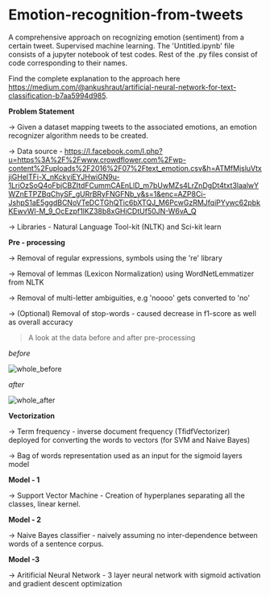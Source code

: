 # Emotion-recognition-from-tweets
A comprehensive approach on recognizing emotion (sentiment) from a certain tweet. Supervised machine learning.
The 'Untitled.ipynb' file consists of a jupyter notebook of test codes.
Rest of the .py files consist of code corresponding to their names.

Find the complete explanation to the approach here https://medium.com/@ankushraut/artificial-neural-network-for-text-classification-b7aa5994d985.

**Problem Statement**

-> Given a dataset mapping tweets to the associated emotions, an emotion recognizer algorithm needs to be created.

-> Data source - https://l.facebook.com/l.php?u=https%3A%2F%2Fwww.crowdflower.com%2Fwp-content%2Fuploads%2F2016%2F07%2Ftext_emotion.csv&h=ATMfMjsluVtxjiGHelTFi-X_nKckyiEYJHwiGN9u-1LriOzSoQ4oFbjCBZItdFCummCAEnLlD_m7bUwMZs4LrZnDgDt4txt3laalwYWZnETPZBqChySF_gURrBRyFNGFNb_y&s=1&enc=AZP8Ci-JshpS1aE5ggdBCNoVTeDCTGhQTic6bXTQJ_M6PcwGzRMJfqiPYywc62pbkKEwvWl-M_9_OcEzpf1lKZ38b8xGHiCDtUf50JN-W6vA_Q

-> Libraries - Natural Language Tool-kit (NLTK) and Sci-kit learn 

**Pre - processing**

-> Removal of regular expressions, symbols using the 're' library

-> Removal of lemmas (Lexicon Normalization) using WordNetLemmatizer from NLTK

-> Removal of multi-letter ambiguities, e.g 'noooo' gets converted to 'no'

-> (Optional) Removal of stop-words  - caused decrease in f1-score as well as overall accuracy

> A look at the data before and after pre-processing

*before*

![whole_before](https://user-images.githubusercontent.com/26039458/29850795-c896e38a-8d4d-11e7-932a-e3e30a9ad675.png)

*after*

![whole_after](https://user-images.githubusercontent.com/26039458/29850797-cce512fe-8d4d-11e7-84c5-229422f0e142.png)


**Vectorization**

-> Term frequency - inverse document frequency (TfidfVectorizer) deployed for converting the words to vectors (for SVM and Naive Bayes)

-> Bag of words representation used as an input for the sigmoid layers model

**Model - 1**

-> Support Vector Machine - Creation of hyperplanes separating all the classes, linear kernel.

**Model - 2**

-> Naive Bayes classifier - naively assuming no inter-dependence between words of a sentence corpus.

**Model -3**

-> Aritificial Neural Network - 3 layer neural network with sigmoid activation and gradient descent optimization
